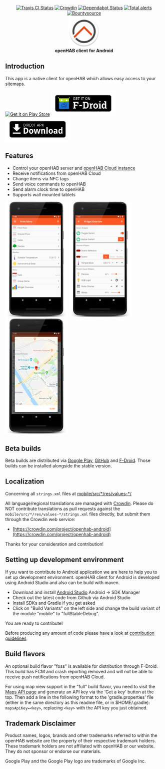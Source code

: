 <p align="center">
    <a href="https://travis-ci.org/openhab/openhab-android"><img alt="Travis CI Status" src="https://travis-ci.org/openhab/openhab-android.svg?branch=master"></a>
    <a href="https://crowdin.com/project/openhab-android"><img alt="Crowdin" src="https://d322cqt584bo4o.cloudfront.net/openhab-android/localized.svg"></a>
    <a href="https://dependabot.com"><img alt="Dependabot Status" src="https://api.dependabot.com/badges/status?host=github&repo=openhab/openhab-android"></a>
    <a href="https://lgtm.com/projects/g/openhab/openhab-android/alerts/"><img alt="Total alerts" src="https://img.shields.io/lgtm/alerts/g/openhab/openhab-android.svg?logo=lgtm&logoWidth=18"></a>
    <a href="https://www.bountysource.com/teams/openhab/issues?tracker_ids=968858"><img alt="Bountysource" src="https://www.bountysource.com/badge/tracker?tracker_id=968858"></a>
    <br>
    <img alt="Logo" src="fastlane/metadata/android/en-US/images/icon.png" width="100">
    <br>
    <b>openHAB client for Android</b>
</p>

## Introduction

This app is a native client for openHAB which allows easy access to your sitemaps.

<a href="https://play.google.com/store/apps/details?id=org.openhab.habdroid"><img src="https://play.google.com/intl/en_us/badges/images/generic/en_badge_web_generic.png" alt="Get it on Play Store" height="80"></a>
<a href="https://f-droid.org/app/org.openhab.habdroid"><img src="docs/images/get-it-on-fdroid.png" alt="Get it on F-Droid" height="80"></a>
<a href="https://github.com/openhab/openhab-android/releases"><img src="assets/direct-apk-download.png" alt="Get it on GitHub" height="80"></a>

## Features
* Control your openHAB server and [openHAB Cloud instance](https://github.com/openhab/openhab-cloud)
* Receive notifications from openHAB Cloud
* Change items via NFC tags
* Send voice commands to openHAB
* Send alarm clock time to openHAB
* Supports wall mounted tablets

<img src="docs/images/main-menu.png" alt="Demo Overview" width=200px> <img src="docs/images/widget-overview.png" alt="Widget Overview" width=200px> <img src="docs/images/maps.png" alt="Google Maps Widget" width=200px>

## Beta builds

Beta builds are distributed via [Google Play](https://play.google.com/store/apps/details?id=org.openhab.habdroid.beta), [GitHub](https://github.com/openhab/openhab-android/releases) and [F-Droid](https://f-droid.org/packages/org.openhab.habdroid.beta). Those builds can be installed alongside the stable version.

## Localization

Concerning all `strings.xml` files at [mobile/src/\*/res/values-\*/](mobile/src/main/res/)

All language/regional translations are managed with [Crowdin](https://crowdin.com/).
Please do NOT contribute translations as pull requests against the `mobile/src/*/res/values-*/strings.xml` files directly, but submit them through the Crowdin web service:

- [https://crowdin.com/project/openhab-android](https://crowdin.com/project/openhab-android)

Thanks for your consideration and contribution!

## Setting up development environment

If you want to contribute to Android application we are here to help you to set up development environment. openHAB client for Android is developed using Android Studio and also can be build with maven.

- Download and install [Android Studio](https://developer.android.com/sdk/installing/studio.html) Android -> SDK Manager
- Check out the latest code from Github via Android Studio
- Install SDKs and Gradle if you get asked
- Click on "Build Variants" on the left side and change the build variant of the module "mobile" to "fullStableDebug".

You are ready to contribute!

Before producing any amount of code please have a look at [contribution guidelines](CONTRIBUTING.md)

## Build flavors

An optional build flavor "foss" is available for distribution through F-Droid. This build has FCM and crash reporting removed and will not be able to receive push notifications from openHAB Cloud.

For using map view support in the "full" build flavor, you need to visit the [Maps API page](https://developers.google.com/maps/android) and generate an API key via the 'Get a key' button at the top. Then add a line in the following format to the 'gradle.properties' file (either in the same directory as this readme file, or in $HOME/.gradle): `mapsApiKey=<key>`, replacing `<key>` with the API key you just obtained.

## Trademark Disclaimer

Product names, logos, brands and other trademarks referred to within the openHAB website are the property of their respective trademark holders. These trademark holders are not affiliated with openHAB or our website. They do not sponsor or endorse our materials.

Google Play and the Google Play logo are trademarks of Google Inc.
